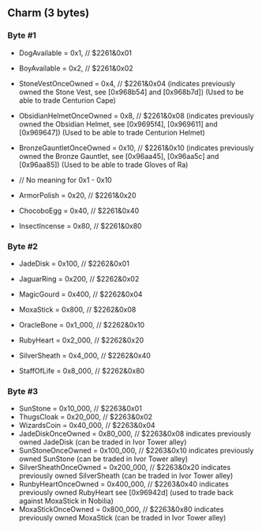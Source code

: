 ## Charm (3 bytes)

### Byte #1
* DogAvailable = 0x1, // $2261&0x01
* BoyAvailable = 0x2, // $2261&0x02
* StoneVestOnceOwned = 0x4, // $2261&0x04 (indicates previously owned the Stone Vest, see [0x968b54] and [0x968b7d]) (Used to be able to trade Centurion Cape)
* ObsidianHelmetOnceOwned = 0x8, // $2261&0x08 (indicates previously owned the Obsidian Helmet, see [0x9695f4], [0x969611] and [0x969647]) (Used to be able to trade Centurion Helmet)
* BronzeGauntletOnceOwned = 0x10, // $2261&0x10 (indicates previously owned the Bronze Gauntlet, see [0x96aa45], [0x96aa5c] and [0x96aa85]) (Used to be able to trade Gloves of Ra)

* // No meaning for 0x1 - 0x10
* ArmorPolish = 0x20, // $2261&0x20
* ChocoboEgg = 0x40, // $2261&0x40
* InsectIncense = 0x80, // $2261&0x80

### Byte #2
* JadeDisk = 0x100, // $2262&0x01
* JaguarRing = 0x200, // $2262&0x02
* MagicGourd = 0x400, // $2262&0x04
* MoxaStick = 0x800, // $2262&0x08

* OracleBone = 0x1_000, // $2262&0x10
* RubyHeart = 0x2_000, // $2262&0x20
* SilverSheath = 0x4_000, // $2262&0x40
* StaffOfLife = 0x8_000, // $2262&0x80

### Byte #3
* SunStone = 0x10_000, // $2263&0x01
* ThugsCloak = 0x20_000, // $2263&0x02
* WizardsCoin = 0x40_000, // $2263&0x04
* JadeDiskOnceOwned = 0x80_000, // $2263&0x08 indicates previously owned JadeDisk (can be traded in Ivor Tower alley)
* SunStoneOnceOwned = 0x100_000, // $2263&0x10 indicates previously owned SunStone (can be traded in Ivor Tower alley)
* SilverSheathOnceOwned = 0x200_000, // $2263&0x20 indicates previously owned SilverSheath (can be traded in Ivor Tower alley)
* RunbyHeartOnceOwned = 0x400_000, // $2263&0x40 indicates previously owned RubyHeart see [0x96942d] (used to trade back against MoxaStick in Nobilia)
* MoxaStickOnceOwned = 0x800_000, // $2263&0x80 indicates previously owned MoxaStick (can be traded in Ivor Tower alley)